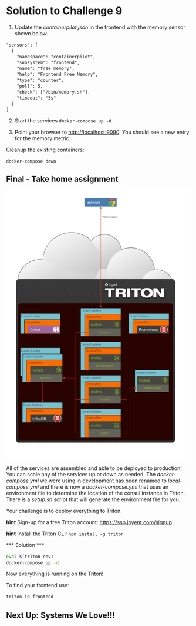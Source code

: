 # Solution to Challenge 9

1. Update the _containerpilot.json_ in the frontend with the memory sensor shown below.
```
"sensors": [
  {
    "namespace": "containerpilot",
    "subsystem": "frontend",
    "name": "free_memory",
    "help": "Frontend Free Memory",
    "type": "counter",
    "poll": 5,
    "check": ["/bin/memory.sh"],
    "timeout": "5s"
  }
]
```

2. Start the services `docker-compose up -d`

3. Point your browser to [http://localhost:9090](). You should see a new entry for the memory metric.

Cleanup the existing containers:
```
docker-compose down
```

## Final - Take home assignment

![image](../images/workshop_overview.png)

All of the services are assembled and able to be deployed to production! You can scale any of the services up or down as needed. The _docker-compose.yml_ we were using in development has been renamed to _local-compose.yml_ and there is now a _docker-compose.yml_ that uses an environment file to determine the location of the consul instance in Triton. There is a _setup.sh_ script that will generate the environment file for you.

Your challenge is to deploy everything to Triton.

__hint__ Sign-up for a free Triton account: https://sso.joyent.com/signup

__hint__ Install the Triton CLI: `npm install -g triton`


*** Solution ***

```sh
eval $(triton env)
docker-compose up -d
```

Now everything is running on the Triton!

To find your frontend use:

```sh
triton ip frontend
```


## Next Up: Systems We Love!!!

